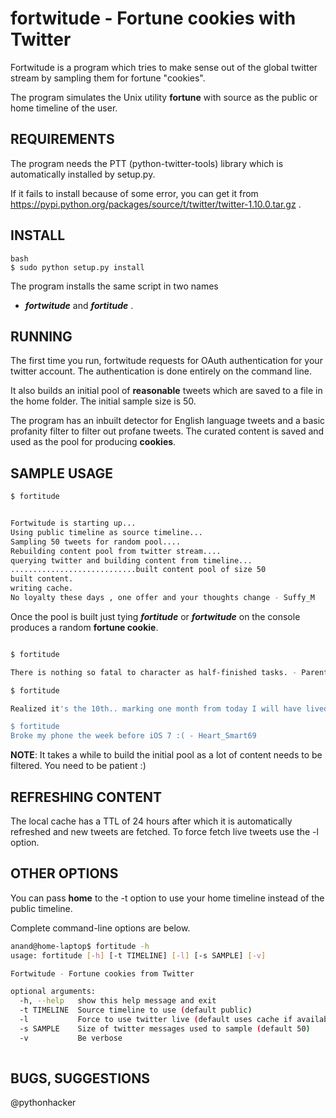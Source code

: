 fortwitude - Fortune cookies with Twitter
========================================

Fortwitude is a program which tries to make sense out of
the global twitter stream by sampling them for fortune
"cookies".

The program simulates the Unix utility __fortune__ with
source as the public or home timeline of the user.

REQUIREMENTS
------------
The program needs the PTT (python-twitter-tools) library
which is automatically installed by setup.py.

If it fails to install because of some error, you can get it from 
https://pypi.python.org/packages/source/t/twitter/twitter-1.10.0.tar.gz .

INSTALL
-------

```
bash
$ sudo python setup.py install

```

The program installs the same script in two names
 - ___fortwitude___ and ___fortitude___ .

RUNNING
-------

The first time you run, fortwitude requests for OAuth 
authentication for your twitter account. The authentication
is done entirely on the command line.

It also builds an initial pool of __reasonable__ tweets which
are saved to a file in the home folder. The initial sample
size is 50. 

The program has an inbuilt detector for English
language tweets and a basic profanity filter to filter out
profane tweets. The curated content is saved and used as 
the pool for producing __cookies__.

SAMPLE USAGE
------------

```bash
$ fortitude 


Fortwitude is starting up...
Using public timeline as source timeline...
Sampling 50 tweets for random pool....
Rebuilding content pool from twitter stream....
querying twitter and building content from timeline...
............................built content pool of size 50
built content.
writing cache.
No loyalty these days , one offer and your thoughts change - Suffy_M
```

Once the pool is built just tying ___fortitude___ or ___fortwitude___
on the console produces a random __fortune cookie__.

```bash

$ fortitude

There is nothing so fatal to character as half-finished tasks. - ParentClub80998

$ fortitude

Realized it's the 10th.. marking one month from today I will have lived 24 years. What a depressing birthday! Almost halfway to 50.. - TooCoolJess

$ fortitude 
Broke my phone the week before iOS 7 :( - Heart_Smart69

```

__NOTE__: It takes a while to build the initial pool as a lot
of content needs to be filtered. You need to be patient :) 

REFRESHING CONTENT
------------------
The local cache has a TTL of 24 hours after which it is automatically
refreshed and new tweets are fetched. To force fetch live tweets use
the -l option.

OTHER OPTIONS
-------------
You can pass __home__ to the -t option to use your home timeline
instead of the public timeline. 

Complete command-line options are below.

```bash
anand@home-laptop$ fortitude -h
usage: fortitude [-h] [-t TIMELINE] [-l] [-s SAMPLE] [-v]

Fortwitude - Fortune cookies from Twitter

optional arguments:
  -h, --help   show this help message and exit
  -t TIMELINE  Source timeline to use (default public)
  -l           Force to use twitter live (default uses cache if available)
  -s SAMPLE    Size of twitter messages used to sample (default 50)
  -v           Be verbose
 
```

BUGS, SUGGESTIONS
-----------------
@pythonhacker 










